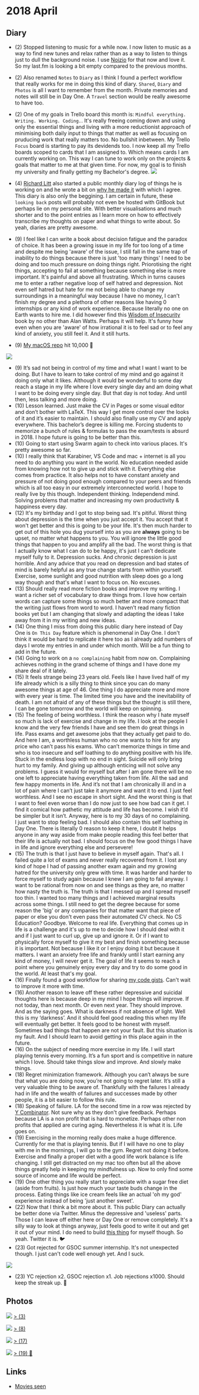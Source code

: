 # 2018 April
<!-- ## Shared -->

## Diary
- (2) Stopped listening to music for a while now. I now listen to music as a way to find new tunes and relax rather than as a way to listen to things just to dull the background noise. I use [Noizio](http://noiz.io) for that now and love it. So my last.fm is looking a bit empty compared to the previous months.
- (2) Also renamed `Notes` to `Diary` as I think I found a perfect workflow that really works for me in doing this kind of diary. `Shared`, `Diary` and `Photos` is all I want to remember from the month. Private memories and notes will still be in Day One. A `Travel` section would be really awesome to have too.
- (2) One of my goals in Trello board this month is: `Mindful everything. Writing. Working. Coding.`. It's really freeing coming down and using only the essential things and living with a more reductionist approach of minimising both daily input to things that matter as well as focusing on pruducing work that really matters too. No bullshit inbetween. My Trello `Focus` board is starting to pay its devidends too. I now keep all my Trello boards scoped to cards that I am assigned to. Which means cards I am currently working on. This way I can tune to work only on the projects & goals that matter to me at that given time. For now, my goal is to finish my university and finally getting my Bachelor's degree.
![](https://i.imgur.com/XbfhYFb.png)

- (4) [Richard Litt](https://github.com/RichardLitt) also started a public monthly diary log of things he is working on and he wrote a bit on [why he made it](https://richardlitt.github.io/2018-april/2018/04/04/11-31-why-am-i-writing-on-this-site/) with which I agree. This diary is also only the beggining. I am certain in future, these `looking back` posts will probably not even be hosted with GitBook but perhaps lie on my personal site. With better visualisations and much shorter and to the point entries as I learn more on how to effectively transcribe my thoughts on paper and what things to write about. So yeah, diaries are pretty awesome.
- (9) I feel like I can write a book about decision fatigue and the paradox of choice. It has been a growing issue in my life for too long of a time and despite me being 'aware' of the issue, I still fall in the same trap of inability to do things because there is just 'too many things' I need to be doing and too much pressure on doing things right. Priorotising the right things, accepting to fail at something because something else is more important. It's painful and above all frustrating. Which in turns causes me to enter a rather negative loop of self hatred and depression. Not even self hatred but hate for me not being able to change my surroundings in a meaningful way because I have no money, I can't finish my degree and a plethora of other reasons like having 0 internships or any kind of work experience. Because literally no one on Earth wants to hire me. I did however find this [Wisdom of Insecurity](https://antilogicalism.files.wordpress.com/2017/07/wisdom-of-insecurity.pdf) book by no other than Alan Watts. Perhaps it will help. It's funny how even when you are 'aware' of how irrational it is to feel sad or to feel any kind of anxiety, you still feel it. And it still hurts.
- (9) [My macOS repo](https://github.com/nikitavoloboev/my-mac-os) hit 10,000 🌟

![](https://i.imgur.com/C0Ubq2x.png)

- (9) It’s sad not being in control of my time and what I want I want to be doing. But I have to learn to take control of my mind and go against it doing only what it likes. Although it would be wonderful to some day reach a stage in my life where I love every single day and am doing what I want to be doing every single day. But that day is not today. And until then, less talking and more doing.
- (10) Lesson learned. Just make the CV in Pages or some visual editor and don’t bother with LaTeX. This way I get more control over the looks of it and it’s easier to maintain. I should also finally use my CV and apply everywhere. This bachelor’s degree is killing me. Forcing students to memorize a bunch of rules & formulas to pass the exam/tests is absurd in 2018. I hope future is going to be better than this.
- (10) Going to start using Swarm again to check into various places. It's pretty awesome so far.
- (10) I really think that Karabiner, VS Code and mac + internet is all you need to do anything you want in the world. No education needed aside from knowing how not to give up and stick with it. Everything else comes from practice. It also helps not to have constant anxiety and pressure of not doing good enough compared to your peers and friends which is all too easy in our extremely interconnected world. I hope to really live by this though. Independent thinking. Independend mind. Solving problems that matter and increasing my own productivity & happiness every day.
- (12) It's my birthday and I got to stop being sad. It's pitiful. Worst thing about depression is the time when you just accept it. You accept that it won't get better and this is going to be your life. It's then much harder to get out of this hole you dug yourself into as you are **always** going to be upset, no matter what happens to you. You will ignore the little good things that happen to you and amplify all the bad. The worst thing is that I actually know what I can do to be happy, it's just I can't dedicate myself fully to it. Depression sucks. And chronic depression is just horrible. And any advice that you read on depression and bad states of mind is barely helpful as any true change starts from within yourself. Exercise, some sunlight and good nutrition with sleep does go a long way though and that's what I want to focus on. No excuses.
- (13) Should really read more fiction books and improve my writing. I want a richer set of vocabulary to draw things from. I love how certain words can capture some things so much better and more compact that the writing just flows from word to word. I haven't read many fiction books yet but I am changing that slowly and adapting the ideas I take away from it in my writing and new ideas.
- (14) One thing I miss from doing this public diary here instead of Day One is `On This Day` feature which is phenomenal in Day One. I don't think it would be hard to replicate it here too as I already add numbers of days I wrote my entries in and under which month. Will be a fun thing to add in the future.
- (14) Going to work on a `no complaining` habit from now on. Complaining achieves nothing in the grand scheme of things and I have done my share deal of it lately.
- (15) It feels strange being 23 years old. Feels like I have lived half of my life already which is a silly thing to think since you can do many awesome things at age of 46. One thing I do appreciate more and more with every year is time. The limited time you have and the inevitability of death. I am not afraid of any of these things but the thought is still there, I can be gone tomorrow and the world will keep on spinning.
- (15) The feeling of being worthless. I think the reason why I hate myself so much is lack of exercise and change in my life. I look at the people I know and the very few friends I have and see them do great things in life. Pass exams and get awesome jobs that they actually get paid to do. And here I am, a worthless human who no one wants to hire for any price who can’t pass his exams. Who can’t memorize things in time and who is too insecure and self loathing to do anything positive with his life. Stuck in the endless loop with no end in sight. Suicide will only bring hurt to my family. And giving up although enticing will not solve any problems. I guess it would for myself but after I am gone there will be no one left to appreciate having everything taken from life. All the sad and few happy moments in life. And it’s not that I am chronically ill and in a lot of pain where I can’t just take it anymore and want it to end. I just feel worthless. And I see no escape in short sight. And the worst thing is that I want to feel even worse than I do now just to see how bad can it get. I find it comical how pathetic my attitude and life has become. I wish it’d be simpler but it isn’t. Anyway, here is to my 30 days of no complaining. I just want to stop feeling bad. I should also contain this self loathing in Day One. There is literally 0 reason to keep it here, I doubt it helps anyone in any way aside from make people reading this feel better that their life is actually not bad. I should focus on the few good things I have in life and ignore everything else and persevere!
- (15) The truth is that I just have to believe in myself again. That's all. I failed quite a lot of exams and never really recovered from it. I lost any kind of hope I had of passing another exam again and my growing hatred for the university only grew with time. It was harder and harder to force myself to study again because I knew I am going to fail anyway. I want to be rational from now on and see things as they are, no matter how nasty the truth is. The truth is that I messed up and I spread myself too thin. I wanted too many things and I achieved marginal results across some things. I still need to get the degree because for some reason the 'big' or any companies for that matter want that piece of paper or else you don't even pass their automated CV check. No CS Education? Goodbye. Welcome to real life. Everything that comes up in life is a challenge and it's up to me to decide how I should deal with it and if I just want to curl up, give up and ignore it. Or if I want to physically force myself to give it my best and finish something because it is important. Not because I like it or I enjoy doing it but because it matters. I want an anxiety free life and frankly until I start earning any kind of money, I will never get it. The goal of life it seems to reach a point where you genuinely enjoy every day and try to do some good in the world. At least that's my goal.
- (16) Finally found a good workflow for sharing [my code gists](../../sharing/my-gists.md). Can't wait to improve it more with time.
- (16) Another reason to leave off these rather depressive and suicidal thoughts here is because deep in my mind I hope things will improve. If not today, than next month. Or even next year. They should improve. And as the saying goes. What is darkness if not absence of light. Well this is my ‘darkness’. And it should feel good reading this when my life will eventually get better. It feels good to be honest with myself. Sometimes bad things that happen are not your fault. But this situation is my fault. And I should learn to avoid getting in this place again in the future.
- (16) On the subject of needing more exercise in my life. I will start playing tennis every morning. It’s a fun sport and is competitive in nature which I love. Should take things slow and improve. And slowly make things.
- (18) Regret minimization framework. Although you can’t always be sure that what you are doing now, you’re not going to regret later. It’s still a very valuable thing to be aware of. Thankfully with the failures I already had in life and the wealth of failures and successes made by other people, it is a bit easier to follow this rule.
- (18) Speaking of failure. LA for the second time in a row was rejected by [Y Combinator](http://www.ycombinator.com). Not sure why as they don't give feedback. Perhaps because LA is a non profit that is hard to monetize. Perhaps other non profits that applied are curing aging. Nevertheless it is what it is. Life goes on.
- (19) Exercising in the morning really does make a huge difference. Currently for me that is playing tennis. But if I will have no one to play with me in the mornings, I will go to the gym. Regret not doing it before. Exercise and finally a proper diet with a good life work balance is life changing. I still get distracted on my mac too often but all the above things greatly help in keeping my mindfulness up. Now to only find some source of income and life would be perfect.
- (19) One other thing you really start to appreciate with a sugar free diet (aside from fruits). Is just how much your taste buds change in the process. Eating things like ice cream feels like an actual 'oh my god' experience instead of being 'just another sweet'.
- (22) Now that I think a bit more about it. This public Diary can actually be better done via Twitter. Minus the depressive and 'useless' parts. Those I can leave off either here or Day One or remove completely. It's a silly way to look at things anyway, just feels good to write it out and get it out of your mind. I do need to build [this thing](https://brandur.org/twitter) for myself though. So yeah. Twitter it is. 🐦
- (23) Got rejected for GSOC summer internship. It's not unexpected though. I just can't code well enough yet. And I suck.

![](https://i.imgur.com/qqG3cyb.png)
- (23) YC rejection x2. GSOC rejection x1. Job rejections x1000. Should keep the streak up. 🚀

## Photos
![](https://scontent-ams3-1.cdninstagram.com/vp/3bb87331b05475f949fcb3df6ff8df2c/5B74C236/t51.2885-15/e35/29715437_330845627439683_7882915393767997440_n.jpg)
[> (3)](https://www.instagram.com/p/BhG6x75j2AA/)

![](https://scontent-frt3-2.cdninstagram.com/vp/68c23def62067967114cd407d866d843/5B74F7EE/t51.2885-15/e35/29715719_235957613628981_3447830682431127552_n.jpg)
[> (8)](https://www.instagram.com/p/BhUcpq0D3Ek/)

![](https://scontent-ams3-1.cdninstagram.com/vp/e942ae566b5a259012222c2f0074c27a/5B74EC13/t51.2885-15/e35/30076839_161320084508332_5977679832681545728_n.jpg)
[> (17)](https://www.instagram.com/p/BhrMOhwHz02/)

![](https://scontent-ams3-1.cdninstagram.com/vp/104b933adaabba43d5fce56794cdec3b/5B5C272B/t51.2885-15/e35/30080145_121692075290372_7100262014726963200_n.jpg)
[> (19) 🌸](https://www.instagram.com/p/BhxDDXbnWRv/)

## Links
- [Movies seen](https://letterboxd.com/nikitavoloboev/films/diary/for/2018/04/)